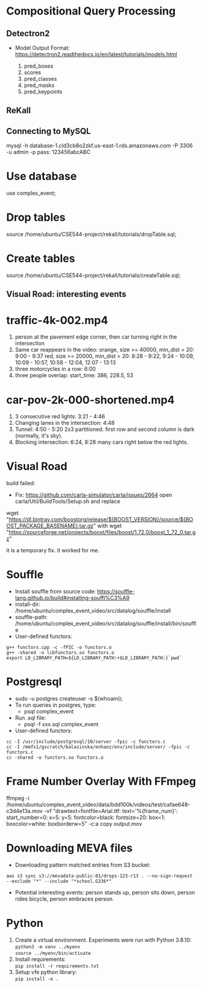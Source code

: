 # Compositional Query Processing

## Detectron2
- Model Output Format: https://detectron2.readthedocs.io/en/latest/tutorials/models.html

    1. pred_boxes
    2. scores
    3. pred_classes
    4. pred_masks
    5. pred_keypoints

## ReKall

## Connecting to MySQL
mysql -h database-1.cld3cb8o2zkf.us-east-1.rds.amazonaws.com -P 3306 -u admin -p
pass: 123456abcABC
# Use database
use complex_event;
# Drop tables
source /home/ubuntu/CSE544-project/rekall/tutorials/dropTable.sql;
# Create tables
source /home/ubuntu/CSE544-project/rekall/tutorials/createTable.sql;

## Visual Road: interesting events
# traffic-4k-002.mp4
1. person at the pavement edge corner, then car turning right in the intersection
2. Same car reappears in the video:
    orange, size >= 40000, min_dist = 20: 9:00 - 9:37
    red, size >= 20000, min_dist = 20: 8:28 - 9:22, 9:24 - 10:09, 10:09 - 10:57, 10:58 - 12:04, 12:07 - 13:13
3. three motorcycles in a row: 6:00
4. three people overlap: start_time: 386, 228.5, 53

# car-pov-2k-000-shortened.mp4
1. 3 consecutive red lights: 3:21 - 4:46
2. Changing lanes in the intersection: 4:48
3. Tunnel: 4:50 - 5:20
    2x3 partitioned. first row and second column is dark (normally, it's sky).
4. Blocking intersection: 6:24, 8:28
    many cars right below the red lights.

# Visual Road
build failed:
- Fix: https://github.com/carla-simulator/carla/issues/2664
open carla/Util/BuildTools/Setup.sh and replace

wget "https://dl.bintray.com/boostorg/release/${BOOST_VERSION}/source/${BOOST_PACKAGE_BASENAME}.tar.gz"
with
wget "https://sourceforge.net/projects/boost/files/boost/1.72.0/boost_1_72_0.tar.gz"

it is a temporary fix. it worked for me.

# Souffle
- Install souffle from source code: https://souffle-lang.github.io/build#installing-souffl%C3%A9
- install-dir: /home/ubuntu/complex_event_video/src/datalog/souffle/install
- souffle-path: /home/ubuntu/complex_event_video/src/datalog/souffle/install/bin/souffle
- User-defined functors:
```
g++ functors.cpp -c -fPIC -o functors.o
g++ -shared -o libfunctors.so functors.o
export LD_LIBRARY_PATH=${LD_LIBRARY_PATH:+$LD_LIBRARY_PATH:}`pwd`
```

# Postgresql
- sudo -u postgres createuser -s $(whoami);
- To run queries in postgres, type:
    * psql complex_event
- Run .sql file:
    * psql -f xxx.sql complex_event
- User-defined functors:
```
cc -I /usr/include/postgresql/10/server -fpic -c functors.c
cc -I /mmfs1/gscratch/balazinska/enhaoz/env/include/server/ -fpic -c functors.c
cc -shared -o functors.so functors.o
```

# Frame Number Overlay With FFmpeg
ffmpeg -i /home/ubuntu/complex_event_video/data/bdd100k/videos/test/cafae648-c3d4e13a.mov -vf "drawtext=fontfile=Arial.ttf: text='%{frame_num}': start_number=0: x=5: y=5: fontcolor=black: fontsize=20: box=1: boxcolor=white: boxborderw=5" -c:a copy output.mov

# Downloading MEVA files
- Downloading pattern matched entries from S3 bucket:
```
aws s3 sync s3://mevadata-public-01/drops-123-r13 . --no-sign-request --exclude "*" --include "*school.G336*"
```
- Potential interesting events: person stands up, person sits down, person rides bicycle, person embraces person.

# Python
1. Create a virtual environment. Experiments were run with Python 3.8.10: \
`python3 -m venv ../myenv` \
`source ../myenv/bin/activate`
1. Install requirements: \
`pip install -r requirements.txt`
1. Setup vfe python library: \
`pip install -e .`